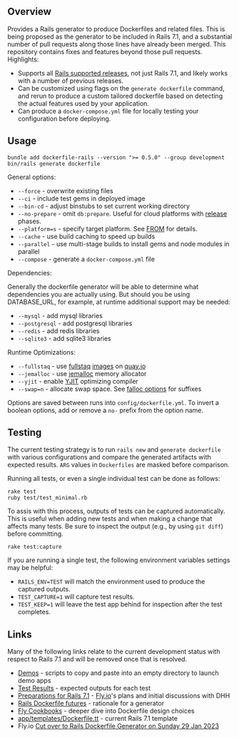 ## Overview

Provides a Rails generator to produce Dockerfiles and related files.  This is being proposed as the generator to be included in Rails 7.1, and a substantial number of pull requests along those lines have already been merged.  This repository contains fixes and features beyond those pull requests.  Highlights:

  * Supports all [Rails supported releases](https://guides.rubyonrails.org/maintenance_policy.html), not just Rails 7.1, and likely works with a number of previous releases.
  * Can be customized using flags on the `generate dockerfile` command, and rerun to produce a custom tailored dockerfile based on detecting the actual features used by your application.
  * Can produce a `docker-compose.yml` file for locally testing your configuration before deploying.

## Usage

```
bundle add dockerfile-rails --version ">= 0.5.0" --group development
bin/rails generate dockerfile
```

General options:

* `--force` - overwrite existing files
* `--ci` - include test gems in deployed image
* `--bin-cd` - adjust binstubs to set current working directory
* `--no-prepare` - omit `db:prepare`.  Useful for cloud platforms with [release](https://devcenter.heroku.com/articles/release-phase) phases.
* `--platform=s` - specify target platform.  See [FROM](https://docs.docker.com/engine/reference/builder/#from) for details.
* `--cache` - use build caching to speed up builds
* `--parallel` - use multi-stage builds to install gems and node modules in parallel
* `--compose` - generate a `docker-compose.yml` file

Dependencies:

Generally the dockerfile generator will be able to determine what dependencies you
are actually using.  But should you be using DATABASE_URL, for example, at runtime
additional support may be needed:

* `--mysql` - add mysql libraries
* `--postgresql` - add postgresql libraries
* `--redis` - add redis libraries
* `--sqlite3` - add sqlite3 libraries

Runtime Optimizations:

* `--fullstaq` - use [fullstaq](https://fullstaqruby.org/) [images](https://github.com/evilmartians/fullstaq-ruby-docker) on [quay.io](https://quay.io/repository/evl.ms/fullstaq-ruby?tab=tags&tag=latest)
* `--jemalloc` - use [jemalloc](https://jemalloc.net/) memory allocator
* `--yjit` - enable [YJIT](https://github.com/ruby/ruby/blob/master/doc/yjit/yjit.md) optimizing compiler
* `--swap=n` - allocate swap space.  See [falloc options](https://man7.org/linux/man-pages/man1/fallocate.1.html#OPTIONS) for suffixes

Options are saved between runs into `config/dockerfile.yml`.  To invert a boolean options, add or remove a `no-` prefix from the option name.

## Testing

The current testing strategy is to run `rails new` and `generate dockerfile` with various configurations and compare the generated artifacts with expected results.  `ARG` values in `Dockerfiles` are masked before comparison.

Running all tests, or even a single individual test can be done as follows:

```
rake test
ruby test/test_minimal.rb
```

To assis with this process, outputs of tests can be captured automatically.  This is useful when adding new tests and when making a change that affects many tests.  Be sure to inspect the output (e.g., by using `git diff`) before committing.

```
rake test:capture
```

If you are running a single test, the following environment variables settings may be helpful:

 * `RAILS_ENV=TEST` will match the environment used to produce the captured outputs.
 * `TEST_CAPTURE=1` will capture test results.
 * `TEST_KEEP=1` will leave the test app behind for inspection after the test completes.

## Links

Many of the following links relate to the current development status with respect to Rails 7.1 and will be removed once that is resolved.

* [Demos](./DEMO.md) - scripts to copy and paste into an empty directory to launch demo apps
* [Test Results](./test/results) - expected outputs for each test
* [Preparations for Rails 7.1](https://community.fly.io/t/preparations-for-rails-7-1/9512) - [Fly.io](https://fly.io/)'s plans and initial discussions with DHH
* [Rails Dockerfile futures](https://discuss.rubyonrails.org/t/rails-dockerfile-futures/82091/1) - rationale for a generator
* [Fly Cookbooks](https://fly.io/docs/rails/cookbooks/) - deeper dive into Dockerfile design choices
* [app/templates/Dockerfile.tt](https://github.com/rails/rails/blob/main/railties/lib/rails/generators/rails/app/templates/Dockerfile.tt) - current Rails 7.1 template
* Fly.io [Cut over to Rails Dockerfile Generator on Sunday 29 Jan 2023](https://community.fly.io/t/cut-over-to-rails-dockerfile-generator-on-sunday-29-jan-2023/10350)
